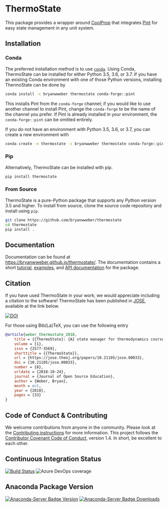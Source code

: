 # ThermoState

This package provides a wrapper around [CoolProp](https://github.com/CoolProp/CoolProp) that integrates [Pint](https://pint.readthedocs.io) for easy state management in any unit system.

## Installation

### Conda

The preferred installation method is to use [`conda`](https://anaconda.com/download).
Using Conda, ThermoState can be installed for either Python 3.5, 3.6, or 3.7. If you have an existing
Conda environment with one of those Python versions, installing ThermoState can be done by

```bash
conda install -c bryanwweber thermostate conda-forge::pint
```

This installs Pint from the `conda-forge` channel; if you would like to use another channel to
install Pint, change the `conda-forge` to be the name of the channel you prefer. If Pint is
already installed in your environment, the `conda-forge::pint` can be omitted entirely.

If you do not have an environment with Python 3.5, 3.6, or 3.7, you can create a new environment
with

```bash
conda create -n thermostate -c bryanwweber thermostate conda-forge::pint
```

### Pip

Alternatively, ThermoState can be installed with pip.

```bash
pip install thermostate
```

### From Source

ThermoState is a pure-Python package that supports any Python version 3.5 and higher.
To install from source, clone the source code repository and install using `pip`.

```bash
git clone https://github.com/bryanwweber/thermostate
cd thermostate
pip install .
```

## Documentation

<!-- markdownlint-disable MD034 -->
Documentation can be found at https://bryanwweber.github.io/thermostate/. The documentation contains a short [tutorial](https://bryanwweber.github.io/thermostate/Tutorial.html), [examples](https://bryanwweber.github.io/thermostate/examples.html), and [API documentation](https://bryanwweber.github.io/thermostate/thermostate.html) for the package.
<!-- markdownlint-enable MD034 -->

## Citation

If you have used ThermoState in your work, we would appreciate including a citation to the software! ThermoState has been published in [JOSE](https://jose.theoj.org/), available at the link below.

[![DOI](https://jose.theoj.org/papers/10.21105/jose.00033/status.svg)](https://doi.org/10.21105/jose.00033)

For those using Bib(La)TeX, you can use the following entry

```bibtex
@article{weber_thermostate_2018,
    title = {{ThermoState}: {A} state manager for thermodynamics courses},
    volume = {1},
    issn = {2577-3569},
    shorttitle = {{ThermoState}},
    url = {https://jose.theoj.org/papers/10.21105/jose.00033},
    doi = {10.21105/jose.00033},
    number = {8},
    urldate = {2018-10-24},
    journal = {Journal of Open Source Education},
    author = {Weber, Bryan},
    month = oct,
    year = {2018},
    pages = {33}
}
```

## Code of Conduct & Contributing

We welcome contributions from anyone in the community. Please look at the [Contributing instructions](https://github.com/bryanwweber/thermostate/blob/master/CONTRIBUTING.md) for more information. This project follows the [Contributor Covenant Code of Conduct](https://github.com/bryanwweber/thermostate/blob/master/CODE_OF_CONDUCT.md), version 1.4. In short, be excellent to each other.

## Continuous Integration Status

[![Build Status](https://dev.azure.com/bryanwweber/ThermoState/_apis/build/status/bryanwweber.thermostate?branchName=master)](https://dev.azure.com/bryanwweber/ThermoState/_build/latest?definitionId=2&branchName=master) ![Azure DevOps coverage](https://img.shields.io/azure-devops/coverage/bryanwweber/thermostate/2.svg)

## Anaconda Package Version

[![Anaconda-Server Badge Version](https://anaconda.org/bryanwweber/thermostate/badges/version.svg)](https://anaconda.org/bryanwweber/thermostate)
[![Anaconda-Server Badge Downloads](https://anaconda.org/bryanwweber/thermostate/badges/downloads.svg)](https://anaconda.org/bryanwweber/thermostate)
